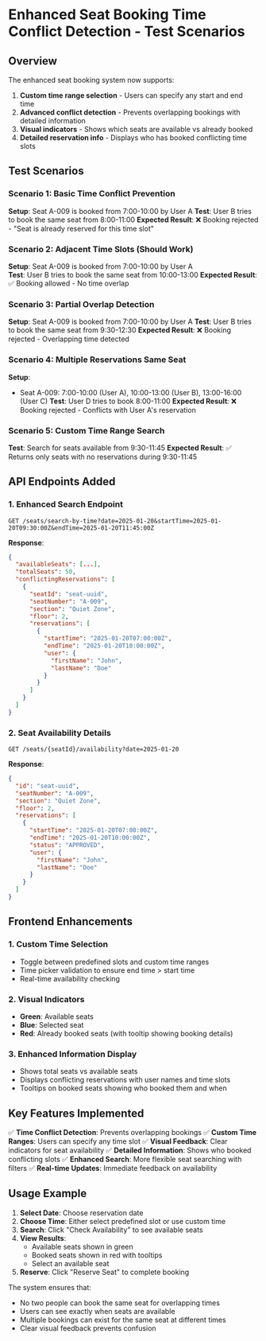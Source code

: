 # Enhanced Seat Booking Time Conflict Detection - Test Scenarios

## Overview
The enhanced seat booking system now supports:
1. **Custom time range selection** - Users can specify any start and end time
2. **Advanced conflict detection** - Prevents overlapping bookings with detailed information
3. **Visual indicators** - Shows which seats are available vs already booked
4. **Detailed reservation info** - Displays who has booked conflicting time slots

## Test Scenarios

### Scenario 1: Basic Time Conflict Prevention
**Setup**: Seat A-009 is booked from 7:00-10:00 by User A
**Test**: User B tries to book the same seat from 8:00-11:00
**Expected Result**: ❌ Booking rejected - "Seat is already reserved for this time slot"

### Scenario 2: Adjacent Time Slots (Should Work)
**Setup**: Seat A-009 is booked from 7:00-10:00 by User A  
**Test**: User B tries to book the same seat from 10:00-13:00
**Expected Result**: ✅ Booking allowed - No time overlap

### Scenario 3: Partial Overlap Detection
**Setup**: Seat A-009 is booked from 7:00-10:00 by User A
**Test**: User B tries to book the same seat from 9:30-12:30
**Expected Result**: ❌ Booking rejected - Overlapping time detected

### Scenario 4: Multiple Reservations Same Seat
**Setup**: 
- Seat A-009: 7:00-10:00 (User A), 10:00-13:00 (User B), 13:00-16:00 (User C)
**Test**: User D tries to book 8:00-11:00
**Expected Result**: ❌ Booking rejected - Conflicts with User A's reservation

### Scenario 5: Custom Time Range Search
**Test**: Search for seats available from 9:30-11:45
**Expected Result**: ✅ Returns only seats with no reservations during 9:30-11:45

## API Endpoints Added

### 1. Enhanced Search Endpoint
```
GET /seats/search-by-time?date=2025-01-20&startTime=2025-01-20T09:30:00Z&endTime=2025-01-20T11:45:00Z
```

**Response**:
```json
{
  "availableSeats": [...],
  "totalSeats": 50,
  "conflictingReservations": [
    {
      "seatId": "seat-uuid",
      "seatNumber": "A-009",
      "section": "Quiet Zone",
      "floor": 2,
      "reservations": [
        {
          "startTime": "2025-01-20T07:00:00Z",
          "endTime": "2025-01-20T10:00:00Z",
          "user": {
            "firstName": "John",
            "lastName": "Doe"
          }
        }
      ]
    }
  ]
}
```

### 2. Seat Availability Details
```
GET /seats/{seatId}/availability?date=2025-01-20
```

**Response**:
```json
{
  "id": "seat-uuid",
  "seatNumber": "A-009",
  "section": "Quiet Zone",
  "floor": 2,
  "reservations": [
    {
      "startTime": "2025-01-20T07:00:00Z",
      "endTime": "2025-01-20T10:00:00Z",
      "status": "APPROVED",
      "user": {
        "firstName": "John",
        "lastName": "Doe"
      }
    }
  ]
}
```

## Frontend Enhancements

### 1. Custom Time Selection
- Toggle between predefined slots and custom time ranges
- Time picker validation to ensure end time > start time
- Real-time availability checking

### 2. Visual Indicators
- **Green**: Available seats
- **Blue**: Selected seat
- **Red**: Already booked seats (with tooltip showing booking details)

### 3. Enhanced Information Display
- Shows total seats vs available seats
- Displays conflicting reservations with user names and time slots
- Tooltips on booked seats showing who booked them and when

## Key Features Implemented

✅ **Time Conflict Detection**: Prevents overlapping bookings
✅ **Custom Time Ranges**: Users can specify any time slot
✅ **Visual Feedback**: Clear indicators for seat availability
✅ **Detailed Information**: Shows who booked conflicting slots
✅ **Enhanced Search**: More flexible seat searching with filters
✅ **Real-time Updates**: Immediate feedback on availability

## Usage Example

1. **Select Date**: Choose reservation date
2. **Choose Time**: Either select predefined slot or use custom time
3. **Search**: Click "Check Availability" to see available seats
4. **View Results**: 
   - Available seats shown in green
   - Booked seats shown in red with tooltips
   - Select an available seat
5. **Reserve**: Click "Reserve Seat" to complete booking

The system ensures that:
- No two people can book the same seat for overlapping times
- Users can see exactly when seats are available
- Multiple bookings can exist for the same seat at different times
- Clear visual feedback prevents confusion
